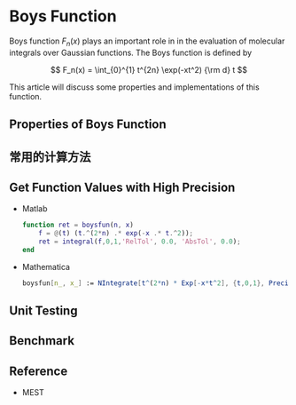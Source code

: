 # Boys Function

Boys function $F_n(x)$ plays an important role in in the evaluation of molecular integrals over Gaussian functions. The Boys function is defined by

$$
F_n(x) = \int_{0}^{1} t^{2n} \exp(-xt^2)  {\rm d} t
$$

This article will discuss some properties and implementations of this function.


## Properties of Boys Function


## 常用的计算方法



## Get Function Values with High Precision

* Matlab
    ```matlab
    function ret = boysfun(n, x)
        f = @(t) (t.^(2*n) .* exp(-x .* t.^2));
        ret = integral(f,0,1,'RelTol', 0.0, 'AbsTol', 0.0);
    end
    ```

* Mathematica
    ```mathematica
    boysfun[n_, x_] := NIntegrate[t^(2*n) * Exp[-x*t^2], {t,0,1}, PrecisionGoal -> 14];
    ```




## Unit Testing






## Benchmark









## Reference

* MEST

